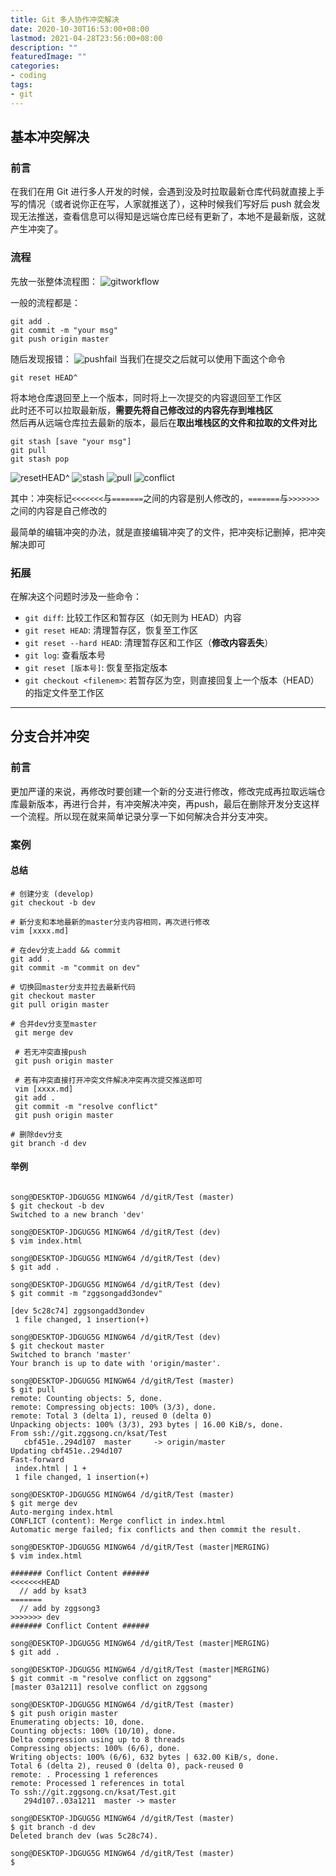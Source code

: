```yaml
---
title: Git 多人协作冲突解决
date: 2020-10-30T16:53:00+08:00
lastmod: 2021-04-28T23:56:00+08:00
description: ""
featuredImage: ""
categories:
- coding
tags:
- git
---
```

## 基本冲突解决

### 前言

在我们在用 Git 进行多人开发的时候，会遇到没及时拉取最新仓库代码就直接上手写的情况（或者说你正在写，人家就推送了），这种时候我们写好后 push 就会发现无法推送，查看信息可以得知是远端仓库已经有更新了，本地不是最新版，这就产生冲突了。  

### 流程

先放一张整体流程图：
![gitworkflow](https://cdn.zggsong.cn/2021/10/30/44bb08b08c969.png)

一般的流程都是：
```
git add .
git commit -m "your msg"
git push origin master
```
随后发现报错：
![pushfail](https://cdn.zggsong.cn/2021/10/30/81ad39f423e96.png)
当我们在提交之后就可以使用下面这个命令
```
git reset HEAD^
```
将本地仓库退回至上一个版本，同时将上一次提交的内容退回至工作区  
此时还不可以拉取最新版，**需要先将自己修改过的内容先存到堆栈区**  
然后再从远端仓库拉去最新的版本，最后在**取出堆栈区的文件和拉取的文件对比**

```
git stash [save "your msg"]
git pull
git stash pop
```
![resetHEAD^](https://cdn.zggsong.cn/2021/10/30/acfda5a2285e4.png)
![stash](https://cdn.zggsong.cn/2021/10/30/7e7398d378138.png)
![pull](https://cdn.zggsong.cn/2021/10/30/71ca2915d42bc.png)
![conflict](https://cdn.zggsong.cn/2021/10/30/f68f6ab650812.png)
  
其中：冲突标记`<<<<<<<`与`=======`之间的内容是别人修改的，`=======`与`>>>>>>>`之间的内容是自己修改的  

最简单的编辑冲突的办法，就是直接编辑冲突了的文件，把冲突标记删掉，把冲突解决即可

### 拓展

在解决这个问题时涉及一些命令：
- `git diff`: 比较工作区和暂存区（如无则为 HEAD）内容
- `git reset HEAD`: 清理暂存区，恢复至工作区
- `git reset --hard HEAD`: 清理暂存区和工作区（**修改内容丢失**）
- `git log`: 查看版本号
- `git reset [版本号]`: 恢复至指定版本
- `git checkout <filenem>`: 若暂存区为空，则直接回复上一个版本（HEAD）的指定文件至工作区


---

## 分支合并冲突

### 前言

更加严谨的来说，再修改时要创建一个新的分支进行修改，修改完成再拉取远端仓库最新版本，再进行合并，有冲突解决冲突，再push，最后在删除开发分支这样一个流程。所以现在就来简单记录分享一下如何解决合并分支冲突。


### 案例

#### 总结
```
# 创建分支 (develop)
git checkout -b dev

# 新分支和本地最新的master分支内容相同，再次进行修改
vim [xxxx.md]

# 在dev分支上add && commit
git add .
git commit -m "commit on dev"

# 切换回master分支并拉去最新代码
git checkout master
git pull origin master

# 合并dev分支至master
 git merge dev

 # 若无冲突直接push
 git push origin master

 # 若有冲突直接打开冲突文件解决冲突再次提交推送即可
 vim [xxxx.md]
 git add .
 git commit -m "resolve conflict"
 git push origin master

# 删除dev分支
git branch -d dev
```

#### 举例

```

song@DESKTOP-JDGUG5G MINGW64 /d/gitR/Test (master)
$ git checkout -b dev
Switched to a new branch 'dev'

song@DESKTOP-JDGUG5G MINGW64 /d/gitR/Test (dev)
$ vim index.html

song@DESKTOP-JDGUG5G MINGW64 /d/gitR/Test (dev)
$ git add .

song@DESKTOP-JDGUG5G MINGW64 /d/gitR/Test (dev)
$ git commit -m "zggsongadd3ondev"

[dev 5c28c74] zggsongadd3ondev
 1 file changed, 1 insertion(+)

song@DESKTOP-JDGUG5G MINGW64 /d/gitR/Test (dev)
$ git checkout master
Switched to branch 'master'
Your branch is up to date with 'origin/master'.

song@DESKTOP-JDGUG5G MINGW64 /d/gitR/Test (master)
$ git pull
remote: Counting objects: 5, done.
remote: Compressing objects: 100% (3/3), done.
remote: Total 3 (delta 1), reused 0 (delta 0)
Unpacking objects: 100% (3/3), 293 bytes | 16.00 KiB/s, done.
From ssh://git.zggsong.cn/ksat/Test
   cbf451e..294d107  master     -> origin/master
Updating cbf451e..294d107
Fast-forward
 index.html | 1 +
 1 file changed, 1 insertion(+)

song@DESKTOP-JDGUG5G MINGW64 /d/gitR/Test (master)
$ git merge dev
Auto-merging index.html
CONFLICT (content): Merge conflict in index.html
Automatic merge failed; fix conflicts and then commit the result.

song@DESKTOP-JDGUG5G MINGW64 /d/gitR/Test (master|MERGING)
$ vim index.html

####### Conflict Content ######
<<<<<<<HEAD
  // add by ksat3
=======
  // add by zggsong3
>>>>>>> dev
####### Conflict Content ######

song@DESKTOP-JDGUG5G MINGW64 /d/gitR/Test (master|MERGING)
$ git add .

song@DESKTOP-JDGUG5G MINGW64 /d/gitR/Test (master|MERGING)
$ git commit -m "resolve conflict on zggsong"
[master 03a1211] resolve conflict on zggsong

song@DESKTOP-JDGUG5G MINGW64 /d/gitR/Test (master)
$ git push origin master
Enumerating objects: 10, done.
Counting objects: 100% (10/10), done.
Delta compression using up to 8 threads
Compressing objects: 100% (6/6), done.
Writing objects: 100% (6/6), 632 bytes | 632.00 KiB/s, done.
Total 6 (delta 2), reused 0 (delta 0), pack-reused 0
remote: . Processing 1 references
remote: Processed 1 references in total
To ssh://git.zggsong.cn/ksat/Test.git
   294d107..03a1211  master -> master

song@DESKTOP-JDGUG5G MINGW64 /d/gitR/Test (master)
$ git branch -d dev
Deleted branch dev (was 5c28c74).

song@DESKTOP-JDGUG5G MINGW64 /d/gitR/Test (master)
$
```